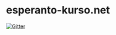 # esperanto-kurso.net

[![Gitter](https://badges.gitter.im/Esperanto/esperanto-kurso.net.svg)](https://gitter.im/Esperanto/esperanto-kurso.net?utm_source=badge&utm_medium=badge&utm_campaign=pr-badge&utm_content=badge)